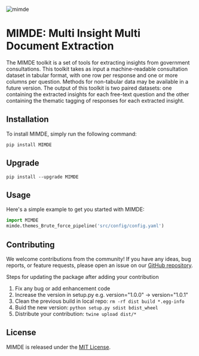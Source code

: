 ![mimde](./data/icon.png)
# MIMDE: Multi Insight Multi Document Extraction

The MIMDE toolkit is a set of tools for extracting insights from government consultations. This toolkit takes as input a machine-readable consultation dataset in tabular format, with one row per response and one or more columns per question. Methods for non-tabular data may be available in a future version. The output of this toolkit is two paired datasets: one containing the extracted insights for each free-text question and the other containing the thematic tagging of responses for each extracted insight.

## Installation

To install MIMDE, simply run the following command:

```
pip install MIMDE
```

## Upgrade

```
pip install --upgrade MIMDE
```

## Usage

Here's a simple example to get you started with MIMDE:

```python
import MIMDE
mimde.themes_Brute_force_pipeline('src/config/config.yaml')

```

## Contributing

We welcome contributions from the community! If you have any ideas, bug reports, or feature requests, please open an issue on our [GitHub repository](https://github.com/ai-for-public-services/MIMDE).

Steps for updating the package after adding your contribution
1. Fix any bug or add enhancement code
2. Increase the version in setup.py e.g. version="1.0.0" -> version="1.0.1"
3. Clean the previous build in local repo: ``` rm -rf dist build *.egg-info ```
4. Buid the new version: ``` python setup.py sdist bdist_wheel ```
5. Distribute your contribution: ``` twine upload dist/*  ```


## License

MIMDE is released under the [MIT License](https://opensource.org/licenses/MIT).
